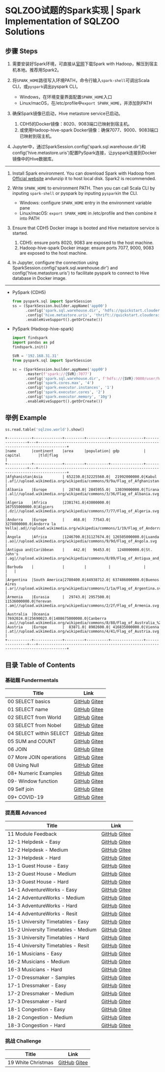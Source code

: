 # SQLZOO试题的Spark实现 | Spark Implementation of SQLZOO Solutions

## 步骤 Steps

1. 需要安装好Spark环境，可直接从[官网](http://spark.apache.org/downloads.html)下载Spark with Hadoop，解压到宿主机本地。推荐用Spark2。
2. 将`SPARK_HOME`路径写入环境PATH，命令行输入`spark-shell`可调出Scala CLI，或`pyspark`调出pyspark CLI。
    - Windows，在环境变量界面配置`SPARK_HOME`入口
    - Linux/macOS，在/etc/profile中`export SPARK_HOME`，并添加到PATH
3. 确保Spark镜像已启动，Hive metastore service已启动。
    1. CDH5的Docker镜像：8020、9083端口已映射到宿主机。
    2. 或使用Hadoop-hive-spark Docker镜像：确保7077、9000、9083端口已映射到宿主机。

4. Jupyter中，通过SparkSession.config('spark.sql.warehouse.dir')和config('hive.metastore.uris')配置PySpark连接，让pyspark连接到Docker镜像中的Hive数据库。

---

1. Install Spark environment. You can download Spark with Hadoop from [Official website](http://spark.apache.org/downloads.html) andunzip it to host local disk. Spark2 is recommended.
2. Write `SPARK_HOME` to environment PATH. Then you can call Scala CLI by inputing `spark-shell` or pyspark by inputing `pyspark`in the CLI.
    - Windows: configure `SPARK_HOME` entry in the environment variable pane
    - Linux/macOS: `export SPARK_HOME` in /etc/profile and then combine it into PATH
3. Ensure that CDH5 Docker image is booted and Hive metastore service is started.
    1. CDH5: ensure ports 8020, 9083 are exposed to the host machine.
    2. Hadoop-hive-spark Docker image: ensure ports 7077, 9000, 9083 are exposed to the host machine. 

4. In Jupyter, configure the connection using SparkSession.config('spark.sql.warehouse.dir') and config('hive.metastore.uris') to facilitate pyspark to connect to Hive database in Docker image.

---

- PySpark (CDH5)

    ```python
    from pyspark.sql import SparkSession
    ss = (SparkSession.builder.appName('app00')
          .config('spark.sql.warehouse.dir', 'hdfs://quickstart.cloudera:8020/user/hive/warehouse')
          .config('hive.metastore.uris', 'thrift://quickstart.cloudera:9083')
          .enableHiveSupport().getOrCreate())
    ```

- PySpark (Hadoop-hive-spark)

    ```python
    import findspark
    import pandas as pd
    findspark.init()
    
    SVR = '192.168.31.31'
    from pyspark.sql import SparkSession
    
    sc = (SparkSession.builder.appName('app00') 
          .master(f'spark://{SVR}:7077') 
          .config('spark.sql.warehouse.dir', f'hdfs://{SVR}:9000/user/hive/warehouse') 
          .config('spark.cores.max', '4') 
          .config('spark.executor.instances', '1') 
          .config('spark.executor.cores', '2') 
          .config('spark.executor.memory', '10g') 
          .enableHiveSupport().getOrCreate())
    ```

## 举例 Example

```python
ss.read.table('sqlzoo.world').show()
```

```
+-----------+-------------+---------+----------+---------------+----------------+---+-----------------------------------------------------------------------------------+
|name       |continent    |area     |population| gdp           | capital        |tld|flag                                                                               |
+-----------+-------------+---------+----------+---------------+----------------+---+-----------------------------------------------------------------------------------+
|Afghanistan|Asia         | 652230.0|32225560.0|  21992000000.0|Kabul           |.af|//upload.wikimedia.org/wikipedia/commons/9/9a/Flag_of_Afghanistan.svg              |
|Albania    |Europe       |  28748.0| 2845955.0|  13039000000.0|Tirana          |.al|//upload.wikimedia.org/wikipedia/commons/3/36/Flag_of_Albania.svg                  |
|Algeria    |Africa       |2381741.0|43000000.0| 167555000000.0|Algiers         |.dz|//upload.wikimedia.org/wikipedia/commons/7/77/Flag_of_Algeria.svg                  |
|Andorra    |Europe       |    468.0|   77543.0|   3278000000.0|Andorra la Vella|.ad|//upload.wikimedia.org/wikipedia/commons/1/19/Flag_of_Andorra.svg                  |
|Angola     |Africa       |1246700.0|31127674.0| 126505000000.0|Luanda          |.ao|//upload.wikimedia.org/wikipedia/commons/9/9d/Flag_of_Angola.svg                   |
|Antigua and|Caribbean    |    442.0|   96453.0|   1248000000.0|St. John's      |.ag|//upload.wikimedia.org/wikipedia/commons/8/89/Flag_of_Antigua_and_Barbuda.svg      |
|Barbuda    |             |         |          |               |                |   |                                                                                   |
|Argentina  |South America|2780400.0|44938712.0| 637486000000.0|Buenos Aires    |.ar|//upload.wikimedia.org/wikipedia/commons/1/1a/Flag_of_Argentina.svg                |
|Armenia    |Eurasia      |  29743.0| 2957500.0|  11536000000.0|Yerevan         |.am|//upload.wikimedia.org/wikipedia/commons/2/2f/Flag_of_Armenia.svg                  |
|Australia  |Oceania      |7692024.0|25690023.0|1408675000000.0|Canberra        |.au|//upload.wikimedia.org/wikipedia/commons/8/88/Flag_of_Australia_%28converted%29.svg|
|Austria    |Europe       |  83871.0| 8902600.0| 416835000000.0|Vienna          |.at|//upload.wikimedia.org/wikipedia/commons/4/41/Flag_of_Austria.svg                  |
+-----------+-------------+---------+----------+---------------+----------------+---+-----------------------------------------------------------------------------------+
```

## 目录 Table of Contents

### 基础题 Fundermentals

Title | Link
------|--------
00 SELECT basics  | [GitHub](https://github.com/madlogos/sqlzoo/blob/master/Spark/00%20SELECT%20basics.ipynb)  [Gitee](https://gitee.com/madlogos/sqlzoo/blob/master/Spark/00%20SELECT%20basics.ipynb)
01 SELECT name | [GitHub](https://github.com/madlogos/sqlzoo/blob/master/Spark/01%20SELECT%20name.ipynb)  [Gitee](https://gitee.com/madlogos/sqlzoo/blob/master/Spark/01%20SELECT%20name.ipynb)
02 SELECT from World | [GitHub](https://github.com/madlogos/sqlzoo/blob/master/Spark/02%20SELECT%20from%20World.ipynb)  [Gitee](https://gitee.com/madlogos/sqlzoo/blob/master/Spark/02%20SELECT%20from%20World.ipynb)
03 SELECT from Nobel | [GitHub](https://github.com/madlogos/sqlzoo/blob/master/Spark/03%20SELECT%20from%20Nobel.ipynb)  [Gitee](https://gitee.com/madlogos/sqlzoo/blob/master/Spark/03%20SELECT%20from%20Nobel.ipynb)
04 SELECT within SELECT | [GitHub](https://github.com/madlogos/sqlzoo/blob/master/Spark/04%20SELECT%20within%20SELECT.ipynb)  [Gitee](https://gitee.com/madlogos/sqlzoo/blob/master/Spark/04%20SELECT%20within%20SELECT.ipynb)
05 SUM and COUNT | [GitHub](https://github.com/madlogos/sqlzoo/blob/master/Spark/05%20SUM%20and%20COUNT.ipynb)  [Gitee](https://gitee.com/madlogos/sqlzoo/blob/master/Spark/05%20SUM%20and%20COUNT.ipynb)
06 JOIN | [GitHub](https://github.com/madlogos/sqlzoo/blob/master/Spark/06%20JOIN.ipynb)  [Gitee](https://gitee.com/madlogos/sqlzoo/blob/master/Spark/06%20JOIN.ipynb)
07 More JOIN operations | [GitHub](https://github.com/madlogos/sqlzoo/blob/master/Spark/07%20More%20JOIN%20operations.ipynb)  [Gitee](https://gitee.com/madlogos/sqlzoo/blob/master/Spark/07%20More%20JOIN%20operations.ipynb)
08 Using Null | [GitHub](https://github.com/madlogos/sqlzoo/blob/master/Spark/08%20Using%20Null.ipynb)  [Gitee](https://gitee.com/madlogos/sqlzoo/blob/master/Spark/08%20Using%20Null.ipynb)
08+ Numeric Examples | [GitHub](https://github.com/madlogos/sqlzoo/blob/master/Spark/08+%20Numeric%20Examples.ipynb)  [Gitee](https://gitee.com/madlogos/sqlzoo/blob/master/Spark/08+%20Numeric%20Examples.ipynb)
09- Window function | [GitHub](https://github.com/madlogos/sqlzoo/blob/master/Spark/09-%20Window%20function.ipynb)  [Gitee](https://gitee.com/madlogos/sqlzoo/blob/master/Spark/09-%20Window%20function.ipynb)
09 Self join | [GitHub](https://github.com/madlogos/sqlzoo/blob/master/Spark/09%20Self%20join.ipynb)  [Gitee](https://gitee.com/madlogos/sqlzoo/blob/master/Spark/09%20Self%20join.ipynb)
09+ COVID-19 | [GitHub](https://github.com/madlogos/sqlzoo/blob/master/Spark/09%2B%20COVID%2019.ipynb)  [Gitee](https://gitee.com/madlogos/sqlzoo/blob/master/Spark/09%2B%20COVID%2019.ipynb)

### 提高题 Advanced

Title | Link
------|--------
11 Module Feedback | [GitHub](https://github.com/madlogos/sqlzoo/blob/master/Spark/11%20Module%20Feedback.ipynb)  [Gitee](https://gitee.com/madlogos/sqlzoo/blob/master/Spark/11%20Module%20Feedback.ipynb)
12-1 Helpdesk - Easy | [GitHub](https://github.com/madlogos/sqlzoo/blob/master/Spark/12-1%20Helpdesk%20-%20Easy.ipynb)  [Gitee](https://gitee.com/madlogos/sqlzoo/blob/master/Spark/12-1%20Helpdesk%20-%20Easy.ipynb)
12-2 Helpdesk - Medium | [GitHub](https://github.com/madlogos/sqlzoo/blob/master/Spark/12-2%20Helpdesk%20-%20Medium.ipynb)  [Gitee](https://gitee.com/madlogos/sqlzoo/blob/master/Spark/12-2%20Helpdesk%20-%20Medium.ipynb)
12-3 Helpdesk - Hard | [GitHub](https://github.com/madlogos/sqlzoo/blob/master/Spark/12-3%20Helpdesk%20-%20Hard.ipynb)  [Gitee](https://gitee.com/madlogos/sqlzoo/blob/master/Spark/12-3%20Helpdesk%20-%20Hard.ipynb)
13-1 Guest House - Easy | [GitHub](https://github.com/madlogos/sqlzoo/blob/master/Spark/13-1%20Guest%20House%20-%20Easy.ipynb)  [Gitee](https://gitee.com/madlogos/sqlzoo/blob/master/Spark/13-1%20Guest%20House%20-%20Easy.ipynb)
13-2 Guest House - Medium | [GitHub](https://github.com/madlogos/sqlzoo/blob/master/Spark/13-2%20Guest%20House%20-%20Medium.ipynb)  [Gitee](https://gitee.com/madlogos/sqlzoo/blob/master/Spark/13-2%20Guest%20House%20-%20Medium.ipynb)
13-3 Guest House - Hard | [GitHub](https://github.com/madlogos/sqlzoo/blob/master/Spark/13-3%20Guest%20House%20-%20Hard.ipynb)  [Gitee](https://gitee.com/madlogos/sqlzoo/blob/master/Spark/13-3%20Guest%20House%20-%20Hard.ipynb)
14-1 AdventureWorks - Easy | [GitHub](https://github.com/madlogos/sqlzoo/blob/master/Spark/14-1%20AdventureWorks%20-%20Easy.ipynb)  [Gitee](https://gitee.com/madlogos/sqlzoo/blob/master/Spark/14-1%20AdventureWorks%20-%20Easy.ipynb)
14-2 AdventureWorks - Medium | [GitHub](https://github.com/madlogos/sqlzoo/blob/master/Spark/14-2%20AdventureWorks%20-%20Medium.ipynb)  [Gitee](https://gitee.com/madlogos/sqlzoo/blob/master/Spark/14-2%20AdventureWorks%20-%20Medium.ipynb)
14-3 AdventureWorks - Hard | [GitHub](https://github.com/madlogos/sqlzoo/blob/master/Spark/14-3%20AdventureWorks%20-%20Hard.ipynb)  [Gitee](https://gitee.com/madlogos/sqlzoo/blob/master/Spark/14-3%20AdventureWorks%20-%20Hard.ipynb)
14-4 AdventureWorks - Resit | [GitHub](https://github.com/madlogos/sqlzoo/blob/master/Spark/14-4%20AdventureWorks%20-%20Resit.ipynb)  [Gitee](https://gitee.com/madlogos/sqlzoo/blob/master/Spark/14-4%20AdventureWorks%20-%20Resit.ipynb)
15-1 University Timetables - Easy | [GitHub](https://github.com/madlogos/sqlzoo/blob/master/Spark/15-1%20University%20Timetables%20-%20Easy.ipynb)  [Gitee](https://gitee.com/madlogos/sqlzoo/blob/master/Spark/15-1%20University%20Timetables%20-%20Easy.ipynb)
15-2 University Timetables - Medium | [GitHub](https://github.com/madlogos/sqlzoo/blob/master/Spark/15-2%20University%20Timetables%20-%20Medium.ipynb)  [Gitee](https://gitee.com/madlogos/sqlzoo/blob/master/Spark/15-2%20University%20Timetables%20-%20Medium.ipynb)
15-3 University Timetables - Hard | [GitHub](https://github.com/madlogos/sqlzoo/blob/master/Spark/15-3%20University%20Timetables%20-%20Hard.ipynb)  [Gitee](https://gitee.com/madlogos/sqlzoo/blob/master/Spark/15-3%20University%20Timetables%20-%20Hard.ipynb)
15-4 University Timetables - Resit | [GitHub](https://github.com/madlogos/sqlzoo/blob/master/Spark/15-4%20University%20Timetables%20-%20Resit.ipynb)  [Gitee](https://gitee.com/madlogos/sqlzoo/blob/master/Spark/15-4%20University%20Timetables%20-%20Resit.ipynb)
16-1 Musicians - Easy | [GitHub](https://github.com/madlogos/sqlzoo/blob/master/Spark/16-1%20Musicians%20-%20Easy.ipynb)  [Gitee](https://gitee.com/madlogos/sqlzoo/blob/master/Spark/16-1%20Musicians%20-%20Easy.ipynb)
16-2 Musicians - Medium | [GitHub](https://github.com/madlogos/sqlzoo/blob/master/Spark/16-2%20Musicians%20-%20Medium.ipynb)  [Gitee](https://gitee.com/madlogos/sqlzoo/blob/master/Spark/16-2%20Musicians%20-%20Medium.ipynb)
16-3 Musicians - Hard | [GitHub](https://github.com/madlogos/sqlzoo/blob/master/Spark/16-3%20Musicians%20-%20Hard.ipynb)  [Gitee](https://gitee.com/madlogos/sqlzoo/blob/master/Spark/16-3%20Musicians%20-%20Hard.ipynb)
17-0 Dressmaker - Samples | [GitHub](https://github.com/madlogos/sqlzoo/blob/master/Spark/17-0%20Dressmaker%20-%20Samples.ipynb)  [Gitee](https://gitee.com/madlogos/sqlzoo/blob/master/Spark/17-0%20Dressmaker%20-%20Samples.ipynb)
17-1 Dressmaker - Easy | [GitHub](https://github.com/madlogos/sqlzoo/blob/master/Spark/17-1%20Dressmaker%20-%20Easy.ipynb)  [Gitee](https://gitee.com/madlogos/sqlzoo/blob/master/Spark/17-1%20Dressmaker%20-%20Easy.ipynb)
17-2 Dressmaker - Medium | [GitHub](https://github.com/madlogos/sqlzoo/blob/master/Spark/17-2%20Dressmaker%20-%20Medium.ipynb)  [Gitee](https://gitee.com/madlogos/sqlzoo/blob/master/Spark/17-2%20Dressmaker%20-%20Medium.ipynb)
17-3 Dressmaker - Hard | [GitHub](https://github.com/madlogos/sqlzoo/blob/master/Spark/17-3%20Dressmaker%20-%20Hard.ipynb)  [Gitee](https://gitee.com/madlogos/sqlzoo/blob/master/Spark/17-3%20Dressmaker%20-%20Hard.ipynb)
18-1 Congestion - Easy | [GitHub](https://github.com/madlogos/sqlzoo/blob/master/Spark/18-1%20Congestion%20-%20Easy.ipynb)  [Gitee](https://gitee.com/madlogos/sqlzoo/blob/master/Spark/18-1%20Congestion%20-%20Easy.ipynb)
18-2 Congestion - Medium | [GitHub](https://github.com/madlogos/sqlzoo/blob/master/Spark/18-2%20Congestion%20-%20Medium.ipynb)  [Gitee](https://gitee.com/madlogos/sqlzoo/blob/master/Spark/18-2%20Congestion%20-%20Medium.ipynb)
18-3 Congestion - Hard | [GitHub](https://github.com/madlogos/sqlzoo/blob/master/Spark/18-3%20Congestion%20-%20Hard.ipynb)  [Gitee](https://gitee.com/madlogos/sqlzoo/blob/master/Spark/18-3%20Congestion%20-%20Hard.ipynb)

### 挑战 Challenge

Title | Link
------|--------
19 White Christmas | [GitHub](https://github.com/madlogos/sqlzoo/blob/master/Spark/19%20White%20Christmas.ipynb)  [Gitee](https://gitee.com/madlogos/sqlzoo/blob/master/Spark/19%20White%20Christmas.ipynb)
